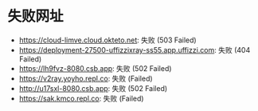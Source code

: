 # 失败网址
- https://cloud-limve.cloud.okteto.net: 失败 (503
Failed)
- https://deployment-27500-uffizzixray-ss55.app.uffizzi.com: 失败 (404
Failed)
- https://lh9fvz-8080.csb.app: 失败 (502
Failed)
- https://v2ray.yoyho.repl.co: 失败 (Failed)
- http://u17sxl-8080.csb.app: 失败 (502
Failed)
- https://sak.kmco.repl.co: 失败 (Failed)
